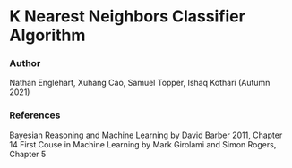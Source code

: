 # K Nearest Neighbors Classifier Algorithm

### Author
Nathan Englehart, Xuhang Cao, Samuel Topper, Ishaq Kothari (Autumn 2021)

### References
Bayesian Reasoning and Machine Learning by David Barber 2011, Chapter 14
First Couse in Machine Learning by Mark Girolami and Simon Rogers, Chapter 5
